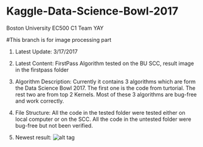 # Kaggle-Data-Science-Bowl-2017
Boston University EC500 C1 Team YAY

#This branch is for image processing part
1. Latest Update: 3/17/2017

2. Latest Content: FirstPass Algorithm tested on the BU SCC, result image in the firstpass folder

3. Algorithm Description: Currently it contains 3 algorithms which are form the Data Science Bowl 2017. The first one is the code from turtorial. The rest two are from top 2 Kernels. Most of these 3 algorithms are bug-free and work correctly.

4. File Structure: All the code in the tested folder were tested either on local computer or on the SCC. All the code in the untested folder were bug-free but not been verified.

5. Newest result:
![alt tag](https://github.com/ysze/Kaggle-Data-Science-Bowl-2017/blob/imageProcessing/tested/firstPass/CNNSuccess.JPG)




